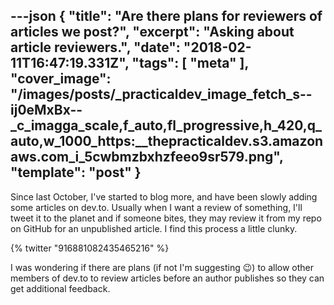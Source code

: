 ---json
{
  "title": "Are there plans for reviewers of articles we post?",
  "excerpt": "Asking about article reviewers.",
  "date": "2018-02-11T16:47:19.331Z",
  "tags": [
    "meta"
  ],
  "cover_image": "/images/posts/_practicaldev_image_fetch_s--ij0eMxBx--_c_imagga_scale,f_auto,fl_progressive,h_420,q_auto,w_1000_https:__thepracticaldev.s3.amazonaws.com_i_5cwbmzbxhzfeeo9sr579.png",
  "template": "post"
}
---
Since last October, I've started to blog more, and have been slowly adding some   articles on dev.to. Usually when I want a review of something, I'll tweet it to the planet and if someone bites, they may review it from my repo on GitHub for an unpublished article. I find this process a little clunky.

{% twitter "916881082435465216" %}

I was wondering if there are plans (if not I'm suggesting 😉) to allow other members of dev.to to review articles before an author publishes so they can get additional feedback.

